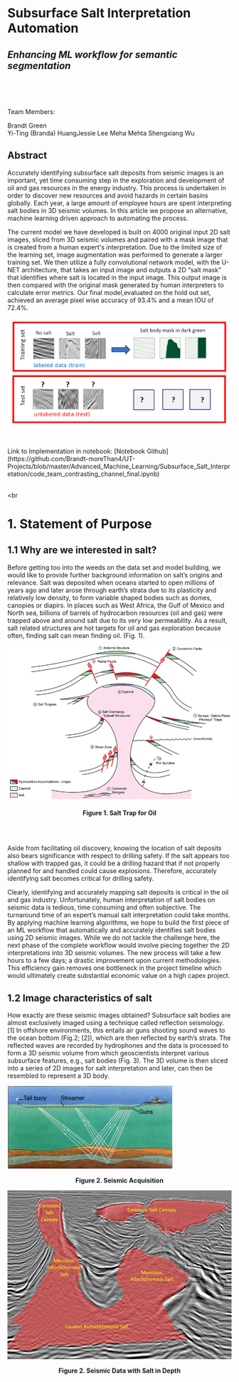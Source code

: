 # Subsurface Salt Interpretation Automation
## *Enhancing ML workflow for semantic segmentation* 

<br><br><br>



Team Members: 

Brandt Green<br>
Yi-Ting (Branda) HuangJessie Lee
Meha Mehta
Shengxiang Wu






## Abstract

Accurately identifying subsurface salt deposits from seismic images is an important, yet time consuming step in the exploration and development of oil and gas resources in the energy industry. This process is undertaken in order to discover new resources and avoid hazards in certain basins globally. Each year, a large amount of employee hours are spent interpreting salt bodies in 3D seismic volumes. In this article we propose an alternative, machine learning driven approach to automating the process. 

The current model we have developed is built on 4000 original input 2D salt images, sliced from 3D seismic volumes and paired with a mask image that is created from a human expert's interpretation. Due to the limited size of the learning set, image augmentation was performed to generate a larger training set. We then utilize a fully convolutional network model, with the U-NET architecture, that takes an input image and outputs a 2D “salt mask” that identifies where salt is located in the input image. This output image is then compared with the original mask generated by human interpreters to calculate error metrics.  Our final model,evaluated on the hold out set, achieved an average pixel wise accuracy of 93.4% and a mean IOU of 72.4%.

![Abstract Image](abstract_img.png)

<br>
Link to Implementation in notebook: [Notebook Github](https://github.com/Brandt-moreThan4/UT-Projects/blob/master/Advanced_Machine_Learning/Subsurface_Salt_Interpretation/code_team_contrasting_channel_final.ipynb)


<br><br
# 1. Statement of Purpose

## 1.1 Why are we interested in salt?

Before getting too into the weeds on the data set and model building, we would like to provide further background information on salt’s origins and relevance. Salt was deposited when oceans started to open millions of years ago and later arose through earth’s strata due to its plasticity and relatively low density, to form variable shaped bodies such as  domes, canopies or diapirs. In places such as West Africa, the Gulf of Mexico and North sea, billions of barrels of hydrocarbon resources (oil and gas) were trapped  above and around salt due to its very low permeability. As a result, salt related structures are hot targets for oil and gas exploration because often, finding salt can mean finding oil. (Fig. 1). 

![Oil Trap](oil_trap.png)

**<center>Figure 1. Salt Trap for Oil</center>**

<br><br>

Aside from facilitating oil discovery, knowing the location of salt deposits also bears significance with respect to drilling safety. If the salt appears too shallow with trapped gas, it could be a drilling hazard that if not properly planned for and handled could cause explosions. Therefore, accurately identifying salt becomes critical for drilling safety.


Clearly, identifying and accurately mapping salt deposits is critical in the oil and gas industry. Unfortunately, human interpretation of salt bodies on seismic data is tedious, time consuming and often subjective. The turnaround time of an expert’s manual salt interpretation could take months. By applying machine learning algorithms, we hope to build the first piece of an ML workflow that automatically and accurately identifies salt bodies using 2D seismic images. While we do not tackle the challenge here, the next phase of the complete workflow would involve piecing together the 2D interpretations into 3D seismic volumes. The new process will take a few hours to a few days; a drastic improvement upon current methodologies. This efficiency gain removes one bottleneck in the project timeline which would ultimately create substantial economic value on a high capex project.


## 1.2 Image characteristics of salt

How exactly are these seismic images obtained? Subsurface salt bodies are almost exclusively imaged using a technique called reflection seismology. [1] In offshore environments, this entails air guns shooting sound waves to the ocean bottom (Fig.2; [2]), which are then reflected by earth’s strata. The reflected waves are recorded by hydrophones and the data is processed to form a 3D seismic volume from which geoscientists interpret various subsurface features, e.g., salt bodies (Fig. 3). The 3D volume is then sliced into a series of 2D images for salt interpretation and later, can then be resembled to represent a 3D body.

![air_guns](air_guns.png)
**<center>Figure 2. Seismic Acquisition</center>**

![salt_body](salt_body.png)
**<center>Figure 2. Seismic Data with Salt in Depth</center>**